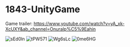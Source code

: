# 1843-UnityGame

Game trailer: https://www.youtube.com/watch?v=yA_xk-XcUXY&ab_channel=Onuralp%C5%9Eahin

![sEd0ln](https://user-images.githubusercontent.com/61450895/150576800-060c5d5a-4ce1-4a28-b8cf-de2d44980420.png)
![tPW571](https://user-images.githubusercontent.com/61450895/150576834-5cb7dcfb-0264-44a9-be00-b50ae3e241bd.png)
![Wg6sLc](https://user-images.githubusercontent.com/61450895/150576843-a3555564-a6be-44c7-815d-4a68128a42df.png)
![0me6HG](https://user-images.githubusercontent.com/61450895/150576855-cf25e42a-79d5-4ccd-952a-bcc6cb7b7edc.png)
